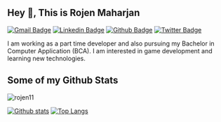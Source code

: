 ## Hey 👋, This is Rojen Maharjan
[![Gmail Badge](https://img.shields.io/badge/-maharjan.rojen11@gmail.com-c14438?style=flat&logo=Gmail&logoColor=white&link=mailto:maharjan.rojen11@gmail.com)](mailto:maharjan.rojen11@gmail.com) 
[![Linkedin Badge](https://img.shields.io/badge/-rojen11-0072b1?style=flat&logo=Linkedin&logoColor=white&link=https://www.linkedin.com/in/rojen11/)](https://www.linkedin.com/in/rojen11/) [![Github Badge](https://img.shields.io/badge/-rojen11-grey?style=flat&logo=github&logoColor=white&link=https://github.com/rojen11/)](https://www.github.com/rojen11/) [![Twitter Badge](https://img.shields.io/badge/-11rojen11-00acee?style=flat&logo=twitter&logoColor=white&link=https://twitter.com/11rojen11/)](https://www.twitter.com/11rojen11/) <p align='left'>I am working as a part time developer and also pursuing my Bachelor in Computer Application (BCA). I am interested in game development and learning new technologies.</p>
## Some of my Github Stats
<p align=left> <img src=https://komarev.com/ghpvc/?username=rojen11 alt=rojen11 /> </p>

[![Github stats](https://github-readme-stats.vercel.app/api?username=rojen11&show_icons=true&include_all_commits=true)](https://github.com/rojen11/github-readme-stats)
[![Top Langs](https://github-readme-stats.vercel.app/api/top-langs/?username=rojen11&layout=compact)](https://github.com/rojen11/github-readme-stats)
